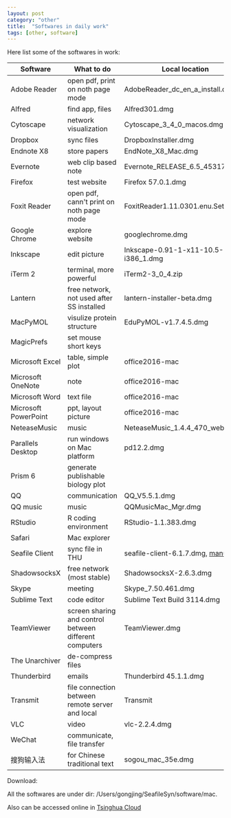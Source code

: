 ```yaml
---
layout: post
category: "other"
title:  "Softwares in daily work"
tags: [other, software]
---
```


Here list some of the softwares in work:

|Software|What to do|Local location|Frequency|
|---|---|---|---|
|Adobe Reader|open pdf, print on noth page mode|AdobeReader\_dc\_en\_a_install.dmg|*****|
|Alfred|find app, files|Alfred301.dmg|*****|
|Cytoscape|network visualization|Cytoscape\_3\_4\_0\_macos.dmg|*|
|Dropbox|sync files|DropboxInstaller.dmg|*****|
|Endnote X8|store papers|EndNote\_X8\_Mac.dmg|****|
|Evernote|web clip based note|Evernote\_RELEASE\_6.5\_453172.dmg|****|
|Firefox|test website|Firefox 57.0.1.dmg|***|
|Foxit Reader|open pdf, cann't print on noth page mode|FoxitReader1.11.0301.enu.Setup.pkg|*****|
|Google Chrome|explore website|googlechrome.dmg|*****|
|Inkscape|edit picture|Inkscape-0.91-1-x11-10.5-i386_1.dmg|*|
|iTerm 2|terminal, more powerful|iTerm2-3_0_4.zip|*****|
|Lantern|free network, not used after SS installed|lantern-installer-beta.dmg|**|
|MacPyMOL|visulize protein structure|EduPyMOL-v1.7.4.5.dmg|*|
|MagicPrefs|set mouse short keys||*****|
|Microsoft Excel|table, simple plot|office2016-mac|*****|
|Microsoft OneNote|note|office2016-mac|***|
|Microsoft Word|text file|office2016-mac|*****|
|Microsoft PowerPoint|ppt, layout picture|office2016-mac|*****|
|NeteaseMusic|music|NeteaseMusic\_1.4.4\_470\_web.dmg|***|
|Parallels Desktop|run windows on Mac platform|pd12.2.dmg|**|
|Prism 6|generate publishable biology plot||*|
|QQ|communication|QQ_V5.5.1.dmg|*****|
|QQ music|music|QQMusicMac_Mgr.dmg|**|
|RStudio|R coding environment|RStudio-1.1.383.dmg|***|
|Safari|Mac explorer||**|
|Seafile Client|sync file in THU|seafile-client-6.1.7.dmg, [manual](https://cloud.tsinghua.edu.cn/help)|****|
|ShadowsocksX|free network (most stable)|ShadowsocksX-2.6.3.dmg|*****|
|Skype|meeting|Skype_7.50.461.dmg|**|
|Sublime Text|code editor|Sublime Text Build 3114.dmg|*****|
|TeamViewer|screen sharing and control between different computers|TeamViewer.dmg|****|
|The Unarchiver|de-compress files||*****|
|Thunderbird|emails|Thunderbird 45.1.1.dmg|*****|
|Transmit|file connection between remote server and local|Transmit|*****|
|VLC|video|vlc-2.2.4.dmg|*|
|WeChat|communicate, file transfer||*****|
|搜狗输入法|for Chinese traditional text|sogou\_mac\_35e.dmg|****|

Download: 

All the softwares are under dir: /Users/gongjing/SeafileSyn/software/mac.

Also can be accessed online in [Tsinghua Cloud](https://cloud.tsinghua.edu.cn/d/e00f7dd022b943d08b68/)